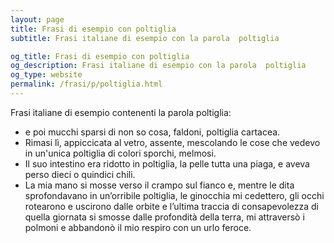 ```yaml
---
layout: page
title: Frasi di esempio con poltiglia 
subtitle: Frasi italiane di esempio con la parola  poltiglia

og_title: Frasi di esempio con poltiglia 
og_description: Frasi italiane di esempio con la parola  poltiglia
og_type: website
permalink: /frasi/p/poltiglia.html
---
```


Frasi italiane di esempio contenenti la parola poltiglia:


- e poi mucchi sparsi di non so cosa, faldoni, poltiglia cartacea.
- Rimasi lì, appiccicata al vetro, assente, mescolando le cose che vedevo in un'unica poltiglia di colori sporchi, melmosi.
- Il suo intestino era ridotto in poltiglia, la pelle tutta una piaga, e aveva perso dieci o quindici chili.
- La mia mano si mosse verso il crampo sul fianco e, mentre le dita sprofondavano in un’orribile poltiglia, le ginocchia mi cedettero, gli occhi rotearono e uscirono dalle orbite e l’ultima traccia di consapevolezza di quella giornata si smosse dalle profondità della terra, mi attraversò i polmoni e abbandonò il mio respiro con un urlo feroce.
